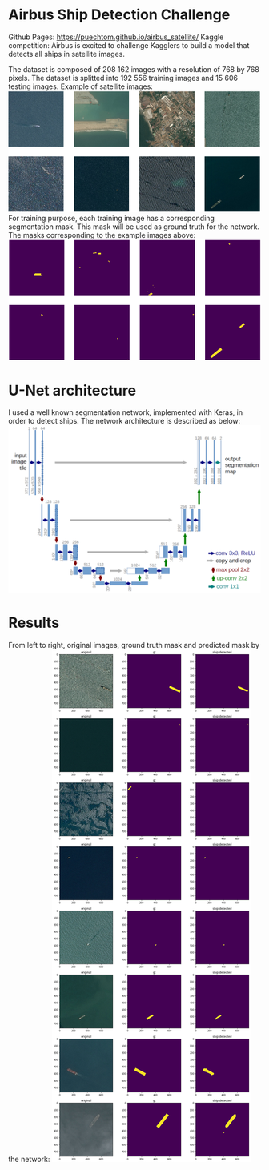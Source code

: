 # Airbus Ship Detection Challenge
Github Pages: https://puechtom.github.io/airbus_satellite/
Kaggle competition: Airbus is excited to challenge Kagglers to build a model that detects all ships in satellite images.

The dataset is composed of 208 162 images with a resolution of 768 by 768 pixels. The dataset is splitted into 192 556 training images and 15 606 testing images. Example of satellite images:
![images](https://raw.githubusercontent.com/puechtom/airbus_satellite/master/images.png)
For training purpose, each training image has a corresponding segmentation mask. This mask will be used as ground truth for the network. The masks corresponding to the example images above:
![masks](https://raw.githubusercontent.com/puechtom/airbus_satellite/master/masks.png)

# U-Net architecture
I used a well known segmentation network, implemented with Keras, in order to detect ships. The network architecture is described as below:
![unet](https://raw.githubusercontent.com/puechtom/airbus_satellite/master/u-net-architecture.png)

# Results
From left to right, original images, ground truth mask and predicted mask by the network:
![results](https://raw.githubusercontent.com/puechtom/airbus_satellite/master/results.png)
